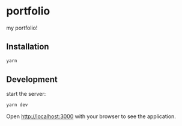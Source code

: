 # portfolio

my portfolio!

## Installation

```bash
yarn
```

## Development

start the server:

```bash
yarn dev
```

Open [http://localhost:3000](http://localhost:3000) with your browser to see the application.
